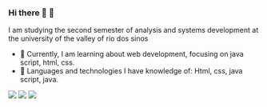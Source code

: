 ### Hi there 👋 👊
I am studying the second semester of analysis and systems development at the university of the valley of rio dos sinos
- 🌱 Currently, I am learning about web development, focusing on java script, html, css.
- 🔭 Languages ​​and technologies I have knowledge of: Html, css, java script, java.

[<img src="https://img.shields.io/badge/linkedin-%230077B5.svg?&style=for-the-badge&logo=linkedin&logoColor=white" />](https://www.linkedin.com/in/amonrareis/) [<img src = "https://img.shields.io/badge/instagram-%23E4405F.svg?&style=for-the-badge&logo=instagram&logoColor=white">](https://www.instagram.com/reis_amonra/) [<img src = "https://img.shields.io/badge/facebook-%231877F2.svg?&style=for-the-badge&logo=facebook&logoColor=white">](https://www.facebook.com/amonra.reisdesouza)



